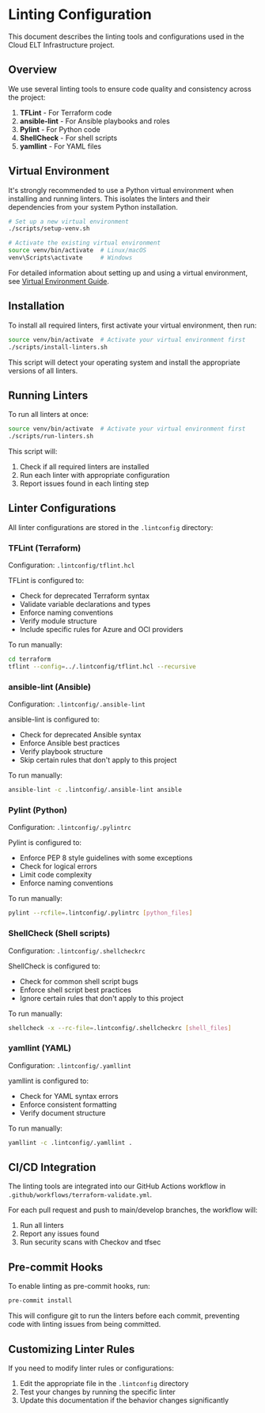 # Linting Configuration

This document describes the linting tools and configurations used in the Cloud ELT Infrastructure project.

## Overview

We use several linting tools to ensure code quality and consistency across the project:

1. **TFLint** - For Terraform code
2. **ansible-lint** - For Ansible playbooks and roles
3. **Pylint** - For Python code
4. **ShellCheck** - For shell scripts
5. **yamllint** - For YAML files

## Virtual Environment

It's strongly recommended to use a Python virtual environment when installing and running linters. This isolates the linters and their dependencies from your system Python installation.

```bash
# Set up a new virtual environment
./scripts/setup-venv.sh

# Activate the existing virtual environment
source venv/bin/activate  # Linux/macOS
venv\Scripts\activate     # Windows
```

For detailed information about setting up and using a virtual environment, see [Virtual Environment Guide](virtual-environment.md).

## Installation

To install all required linters, first activate your virtual environment, then run:

```bash
source venv/bin/activate  # Activate your virtual environment first
./scripts/install-linters.sh
```

This script will detect your operating system and install the appropriate versions of all linters.

## Running Linters

To run all linters at once:

```bash
source venv/bin/activate  # Activate your virtual environment first
./scripts/run-linters.sh
```

This script will:
1. Check if all required linters are installed
2. Run each linter with appropriate configuration
3. Report issues found in each linting step

## Linter Configurations

All linter configurations are stored in the `.lintconfig` directory:

### TFLint (Terraform)

Configuration: `.lintconfig/tflint.hcl`

TFLint is configured to:
- Check for deprecated Terraform syntax
- Validate variable declarations and types
- Enforce naming conventions
- Verify module structure
- Include specific rules for Azure and OCI providers

To run manually:
```bash
cd terraform
tflint --config=../.lintconfig/tflint.hcl --recursive
```

### ansible-lint (Ansible)

Configuration: `.lintconfig/.ansible-lint`

ansible-lint is configured to:
- Check for deprecated Ansible syntax
- Enforce Ansible best practices
- Verify playbook structure
- Skip certain rules that don't apply to this project

To run manually:
```bash
ansible-lint -c .lintconfig/.ansible-lint ansible
```

### Pylint (Python)

Configuration: `.lintconfig/.pylintrc`

Pylint is configured to:
- Enforce PEP 8 style guidelines with some exceptions
- Check for logical errors
- Limit code complexity
- Enforce naming conventions

To run manually:
```bash
pylint --rcfile=.lintconfig/.pylintrc [python_files]
```

### ShellCheck (Shell scripts)

Configuration: `.lintconfig/.shellcheckrc`

ShellCheck is configured to:
- Check for common shell script bugs
- Enforce shell script best practices
- Ignore certain rules that don't apply to this project

To run manually:
```bash
shellcheck -x --rc-file=.lintconfig/.shellcheckrc [shell_files]
```

### yamllint (YAML)

Configuration: `.lintconfig/.yamllint`

yamllint is configured to:
- Check for YAML syntax errors
- Enforce consistent formatting
- Verify document structure

To run manually:
```bash
yamllint -c .lintconfig/.yamllint .
```

## CI/CD Integration

The linting tools are integrated into our GitHub Actions workflow in `.github/workflows/terraform-validate.yml`.

For each pull request and push to main/develop branches, the workflow will:
1. Run all linters
2. Report any issues found
3. Run security scans with Checkov and tfsec

## Pre-commit Hooks

To enable linting as pre-commit hooks, run:

```bash
pre-commit install
```

This will configure git to run the linters before each commit, preventing code with linting issues from being committed.

## Customizing Linter Rules

If you need to modify linter rules or configurations:

1. Edit the appropriate file in the `.lintconfig` directory
2. Test your changes by running the specific linter
3. Update this documentation if the behavior changes significantly 